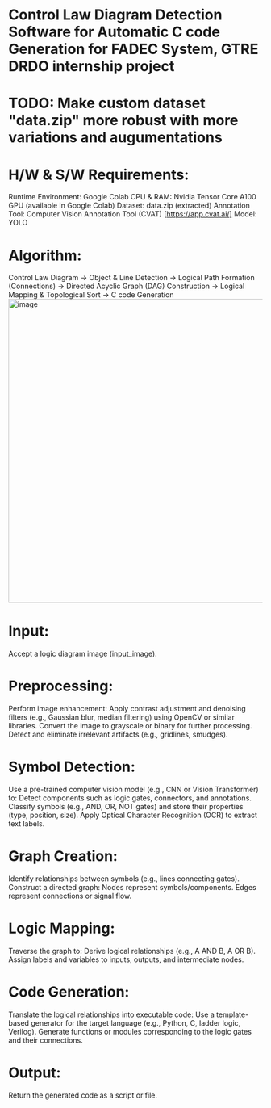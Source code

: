 # Control Law Diagram Detection Software for Automatic C code Generation for FADEC System, GTRE DRDO internship project
# TODO: Make custom dataset "data.zip" more robust with more variations and augumentations

# H/W & S/W Requirements:
Runtime Environment: Google Colab
CPU & RAM: Nvidia Tensor Core A100 GPU (available in Google Colab)
Dataset: data.zip (extracted)
Annotation Tool: Computer Vision Annotation Tool (CVAT) [https://app.cvat.ai/]
Model: YOLO


# Algorithm: 
Control Law Diagram -> Object & Line Detection -> Logical Path Formation (Connections) ->  Directed Acyclic Graph (DAG) Construction -> Logical Mapping & Topological Sort -> C code Generation
<img width="602" alt="image" src="https://github.com/user-attachments/assets/8b6bc98d-972d-4e9c-a48e-48b6b8c8475e" />


# Input:
Accept a logic diagram image (input_image).

# Preprocessing:
Perform image enhancement:
Apply contrast adjustment and denoising filters (e.g., Gaussian blur, median filtering) using OpenCV or similar libraries.
Convert the image to grayscale or binary for further processing.
Detect and eliminate irrelevant artifacts (e.g., gridlines, smudges).

# Symbol Detection:
Use a pre-trained computer vision model (e.g., CNN or Vision Transformer) to:
Detect components such as logic gates, connectors, and annotations.
Classify symbols (e.g., AND, OR, NOT gates) and store their properties (type, position, size).
Apply Optical Character Recognition (OCR) to extract text labels.

# Graph Creation:
Identify relationships between symbols (e.g., lines connecting gates).
Construct a directed graph:
Nodes represent symbols/components.
Edges represent connections or signal flow.

# Logic Mapping:
Traverse the graph to:
Derive logical relationships (e.g., A AND B, A OR B).
Assign labels and variables to inputs, outputs, and intermediate nodes.

# Code Generation:
Translate the logical relationships into executable code:
Use a template-based generator for the target language (e.g., Python, C, ladder logic, Verilog).
Generate functions or modules corresponding to the logic gates and their connections.

# Output:
Return the generated code as a script or file.
